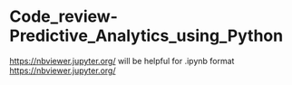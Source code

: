 # Code_review-Predictive_Analytics_using_Python
https://nbviewer.jupyter.org/ will be helpful for .ipynb format
<a href='https://nbviewer.jupyter.org' target='_blank'>https://nbviewer.jupyter.org/</a>

